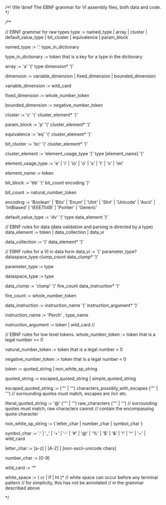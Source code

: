 
/*! \file
    \brief The EBNF grammar for VI assembly files, both data and code.
 */

/**

// EBNF grammar for raw types
type						:= named_type | array | cluster | default_value_type 
							 | bit_cluster | equivalence | param_block

named_type				:= '.'  type_in_dictionary

 type_in_dictionary		:= token that is a key for a type in the dictionary
	
							
array                       := 'a' '(' type dimension* ')'

  dimension                 := variable_dimension | fixed_dimension | bounded_dimension

  variable_dimension	:= wild_card

  fixed_dimension		:= whole_number_token

  bounded_dimension		:= negative_number_token


cluster 					:= 'c'  '(' cluster_element* ')' 

param_block 				:= 'p'  '(' cluster_element* ')' 

equivalence 				:= 'eq' '(' cluster_element* ')' 

bit_cluster 				:= 'bc' '(' cluster_element* ')'

cluster_element 			:= 'element_usage_type '(' type [element_name] ')'

  element_usage_type	:= 'e' | 'i' | 'io' | 'o' | 's' | 't' | 'x' | 'im'

  element_name			:= token

bit_block					:= 'bb' '(' bit_count encoding ')'

  bit_count				:= natural_number_token

  encoding				:= 'Boolean' | 'Bits' | 'Enum' 
							 | 'UInt' | 'SInt' | 'Unicode' | 'Ascii' 
							 | 'IntBiased' | 'IEEE754B' | 'Pointer'
							 | 'Generic'

default_value_type		:= 'dv' '(' type data_element ')'


// EBNF rules for data (data validation and parsing is directed by a type)
data_element				:= token | data_collection | data_vi

data_collection		 	:= '(' data_element* ')'
 

// EBNF rules for a VI in data form 
data_vi					:= '(' 
									parameter_type? dataspace_type 
									clump_count 
									data_clump* 
								')' 

parameter_type			:= type

dataspace_type			:= type

data_clump				:= 'clump' '(' fire_count data_instruction* ')'

fire_count				:= whole_number_token

data_instruction			:= instruction_name '(' instruction_argument* ')'

instruction_name			:= 'Perch' , type_name

instruction_argument	:= token | wild_card
								// 

// EBNF rules for low level tokens.
whole_number_token		:= token that is a legal number >= 0
 
natural_number_token	:= token that is a legal number > 0

negative_number_token	:= token that is a legal number < 0

token 						:= quoted_string | non_white_sp_string

  quoted_string			:= escaped_quoted_string | simple_quoted_string   

  escaped_quoted_string	:= ('”' | '’') characters_possibly_with_escapes ('”' | '’')
								// surrounding quotes must match, escapes are /n/r etc. 

  literal_quoted_string	:= '@' ('”' | '’') raw_characters ('”' | '’')
								// surrounding quotes must match, raw characters cannot
								// contain the encompassing quote character 

non_white_sp_string		:= { letter_char | number_char | symbol_char }

symbol_char				:= '.' | '_' | '+' | '-' | '#' | '@' | '%' | '$' | '&' 
							 | '!' | '^' | '~' | wild_card

letter_char 				:= [a-z] | [A-Z] | [non-ascii-unicode chars]

number_char				:= [0-9]

wild_card					:= '*'

white_space				:= ( cr | lf | ht )*
							// white space can occur before any terminal pattern 
							// for simplicity, this has not be annotated
							// in the grammar described above

*/
